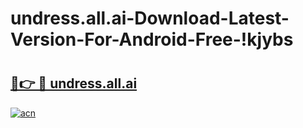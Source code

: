# undress.all.ai-Download-Latest-Version-For-Android-Free-!kjybs

# <h2><a href="https://o4ty2q.esa.edu.pl?title=undress.all.ai&ref=kjybs">🔗👉 🔴 undress.all.ai</a></h2>

[![acn](https://github.com/user-attachments/assets/0f9c940e-d8b0-45ae-aac7-cd30a18b3e1c)](https://o4ty2q.esa.edu.pl?title=undress.all.ai&ref=kjybs)

